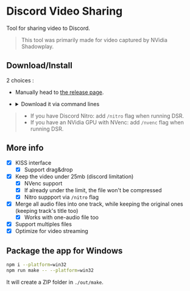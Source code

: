 # Discord Video Sharing

Tool for sharing video to Discord.

> This tool was primarily made for video captured by NVidia Shadowplay.

## Download/Install

2 choices :

- Manually head to [the release page](https://git.mylloon.fr/Anri/dsr/releases/latest).
- <details>
      <summary>Download it via command lines</summary>

  Copy and paste this snippet into the windows command prompt:

  ```batch
  PowerShell -Command "" ^
    "$releases = 'https://git.mylloon.fr/api/v1/repos/Anri/dsr/releases/latest';" ^
    "$link = (Invoke-WebRequest $releases | ConvertFrom-Json)[0].assets.browser_download_url;" ^
    "$archive = '%TEMP%\dsr.zip';" ^
    "Invoke-WebRequest -Uri $link -OutFile $archive;" ^
    "Remove-Item '%LOCALAPPDATA%\DSR' -Recurse -ErrorAction SilentlyContinue;" ^
    "Expand-Archive -Path $archive -DestinationPath '%LOCALAPPDATA%\DSR' -Force;" ^
    "Move-Item -Path '%LOCALAPPDATA%\DSR\dsr-win32-x64\*' -Destination '%LOCALAPPDATA%\DSR' -Force;" ^
    "Remove-Item '%LOCALAPPDATA%\DSR\dsr-win32-x64';" ^
    "$WshShell = New-Object -comObject WScript.Shell;" ^
    "$Shortcut = $WshShell.CreateShortcut('%APPDATA%\Microsoft\Windows\Start Menu\Programs\DSR.lnk');" ^
    "$Shortcut.TargetPath = '%LOCALAPPDATA%\DSR\dsr.exe';" ^
    "$Shortcut.Save();" ^
    "REG ADD 'HKCU\Software\Microsoft\Windows\CurrentVersion\Uninstall\dsr' /f /v DisplayName /t REG_SZ /d 'DSR';" ^
    "REG ADD 'HKCU\Software\Microsoft\Windows\CurrentVersion\Uninstall\dsr' /f /v InstallLocation /t REG_SZ /d '%LOCALAPPDATA%\DSR'"
  ```

  </details>

> - If you have Discord Nitro: add `/nitro` flag when running DSR.
> - If you have an NVidia GPU with NVenc: add `/nvenc` flag when running DSR.

## More info

- [x] KISS interface
  - [x] Support drag&drop
- [x] Keep the video under 25mb (discord limitation)
  - [x] NVenc support
  - [x] If already under the limit, the file won't be compressed
  - [x] Nitro suppport via `/nitro` flag
- [x] Merge all audio files into one track, while keeping the original ones (keeping track's title too)
  - [x] Works with one-audio file too
- [x] Support multiples files
- [x] Optimize for video streaming

## Package the app for Windows

```bash
npm i --platform=win32
npm run make -- --platform=win32
```

It will create a ZIP folder in `./out/make`.
